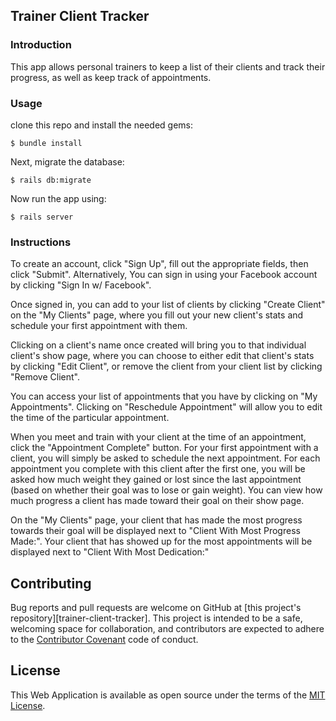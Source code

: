 ## Trainer Client Tracker

### Introduction

This app allows personal trainers to keep a list of their clients and track their progress, as well as keep track of appointments.

### Usage

clone this repo and install the needed gems:

```
$ bundle install
```

Next, migrate the database:

```
$ rails db:migrate
```

Now run the app using:

```
$ rails server
```

### Instructions

To create an account, click "Sign Up", fill out the appropriate fields, then click "Submit". Alternatively, You can sign in using your Facebook account by clicking "Sign In w/ Facebook".

Once signed in, you can add to your list of clients by clicking "Create Client" on the "My Clients" page, where you fill out your new client's stats and schedule your first appointment with them.

Clicking on a client's name once created will bring you to that individual client's show page, where you can choose to either edit that client's stats by clicking "Edit Client", or remove the client from your client list by clicking "Remove Client".

You can access your list of appointments that you have by clicking on "My Appointments". Clicking on "Reschedule Appointment" will allow you to edit the time of the particular appointment.

When you meet and train with your client at the time of an appointment, click the "Appointment Complete" button. For your first appointment with a client, you will simply be asked to schedule the next appointment. For each appointment you complete with this client after the first one, you will be asked how much weight they gained or lost since the last appointment (based on whether their goal was to lose or gain weight). You can view how much progress a client has made toward their goal on their show page.

On the "My Clients" page, your client that has made the most progress towards their goal will be displayed next to "Client With Most Progress Made:". Your client that has showed up for the most appointments will be displayed next to "Client With Most Dedication:"

## Contributing

Bug reports and pull requests are welcome on GitHub at [this project's repository][trainer-client-tracker]. This project is intended to be a safe, welcoming space for collaboration, and contributors are expected to adhere to the [Contributor Covenant](http://contributor-covenant.org) code of conduct.

## License

This Web Application is available as open source under the terms of the [MIT License](http://opensource.org/licenses/MIT).
